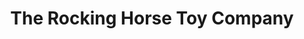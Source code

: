 ---
title: "The Rocking Horse Toy Company"
url: /petoskey/the-rocking-horse-toy-company/
shop: toys
---
